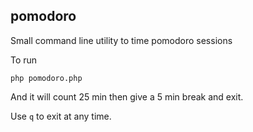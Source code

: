 ## pomodoro

Small command line utility to time pomodoro sessions

To run

```
php pomodoro.php
```

And it will count 25 min then give a 5 min break and exit.

Use `q` to exit at any time.